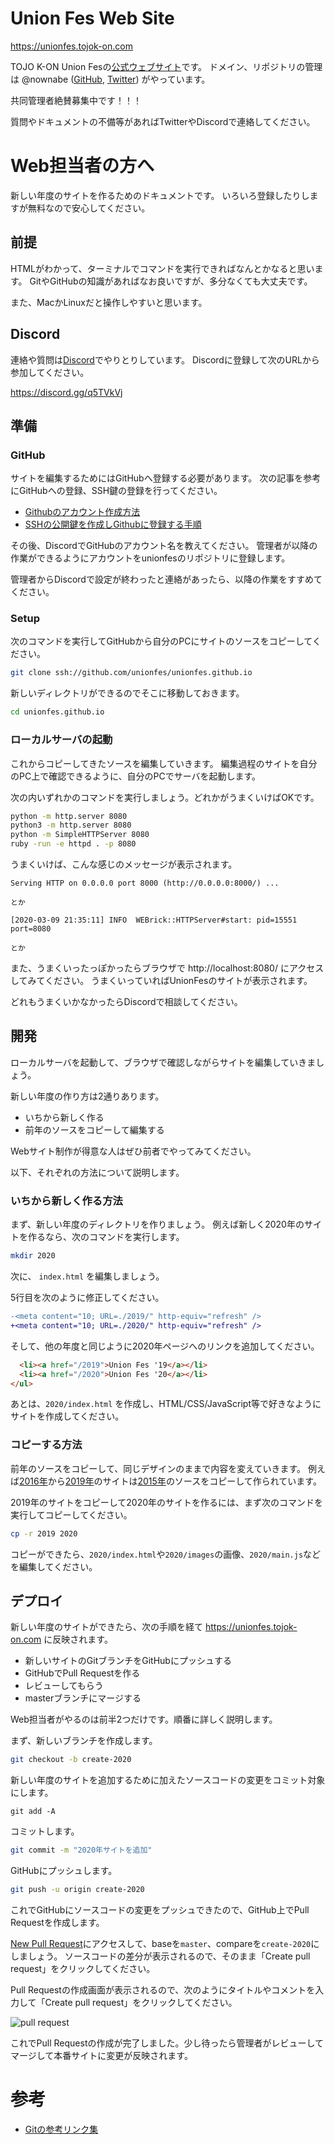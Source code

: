 Union Fes Web Site
==================

https://unionfes.tojok-on.com

TOJO K-ON Union Fesの[公式ウェブサイト](https://unionfes.tojok-on.com)です。
ドメイン、リポジトリの管理は @nownabe ([GitHub](https://github.com/nownabe), [Twitter](https://twitter.com/nownabe)) がやっています。

共同管理者絶賛募集中です！！！

質問やドキュメントの不備等があればTwitterやDiscordで連絡してください。

# Web担当者の方へ

新しい年度のサイトを作るためのドキュメントです。
いろいろ登録したりしますが無料なので安心してください。

## 前提

HTMLがわかって、ターミナルでコマンドを実行できればなんとかなると思います。
GitやGitHubの知識があればなお良いですが、多分なくても大丈夫です。

また、MacかLinuxだと操作しやすいと思います。

## Discord

連絡や質問は[Discord](https://discordapp.com/)でやりとりしています。
Discordに登録して次のURLから参加してください。

https://discord.gg/q5TVkVj

## 準備

### GitHub

サイトを編集するためにはGitHubへ登録する必要があります。
次の記事を参考にGitHubへの登録、SSH鍵の登録を行ってください。

* [Githubのアカウント作成方法](https://qiita.com/rshibasa/items/f62db870ed573ca4dced)
* [SSHの公開鍵を作成しGithubに登録する手順](http://monsat.hatenablog.com/entry/generating-ssh-keys-for-github)

その後、DiscordでGitHubのアカウント名を教えてください。
管理者が以降の作業ができるようにアカウントをunionfesのリポジトリに登録します。

管理者からDiscordで設定が終わったと連絡があったら、以降の作業をすすめてください。

### Setup

次のコマンドを実行してGitHubから自分のPCにサイトのソースをコピーしてください。

```bash
git clone ssh://github.com/unionfes/unionfes.github.io
```

新しいディレクトリができるのでそこに移動しておきます。

```bash
cd unionfes.github.io
```

### ローカルサーバの起動

これからコピーしてきたソースを編集していきます。
編集過程のサイトを自分のPC上で確認できるように、自分のPCでサーバを起動します。

次の内いずれかのコマンドを実行しましょう。どれかがうまくいけばOKです。

```bash
python -m http.server 8080
python3 -m http.server 8080
python -m SimpleHTTPServer 8080
ruby -run -e httpd . -p 8080
```

うまくいけば、こんな感じのメッセージが表示されます。

```
Serving HTTP on 0.0.0.0 port 8000 (http://0.0.0.0:8000/) ...

とか

[2020-03-09 21:35:11] INFO  WEBrick::HTTPServer#start: pid=15551 port=8080

とか
```

また、うまくいったっぽかったらブラウザで http://localhost:8080/ にアクセスしてみてください。
うまくいっていればUnionFesのサイトが表示されます。

どれもうまくいかなかったらDiscordで相談してください。

## 開発

ローカルサーバを起動して、ブラウザで確認しながらサイトを編集していきましょう。

新しい年度の作り方は2通りあります。

* いちから新しく作る
* 前年のソースをコピーして編集する

Webサイト制作が得意な人はぜひ前者でやってみてください。

以下、それぞれの方法について説明します。

### いちから新しく作る方法

まず、新しい年度のディレクトリを作りましょう。
例えば新しく2020年のサイトを作るなら、次のコマンドを実行します。

```bash
mkdir 2020
```

次に、 `index.html` を編集しましょう。

5行目を次のように修正してください。

```diff
-<meta content="10; URL=./2019/" http-equiv="refresh" />
+<meta content="10; URL=./2020/" http-equiv="refresh" />
```

そして、他の年度と同じように2020年ページへのリンクを追加してください。

```html
  <li><a href="/2019">Union Fes '19</a></li>
  <li><a href="/2020">Union Fes '20</a></li>
</ul>
```

あとは、`2020/index.html` を作成し、HTML/CSS/JavaScript等で好きなようにサイトを作成してください。

### コピーする方法

前年のソースをコピーして、同じデザインのままで内容を変えていきます。
例えば[2016年](https://unionfes.tojok-on.com/2016/)から[2019年](https://unionfes.tojok-on.com/2019/)のサイトは[2015年](https://unionfes.tojok-on.com/2015/)のソースをコピーして作られています。

2019年のサイトをコピーして2020年のサイトを作るには、まず次のコマンドを実行してコピーしてください。

```bash
cp -r 2019 2020
```

コピーができたら、`2020/index.html`や`2020/images`の画像、`2020/main.js`などを編集してください。

## デプロイ

新しい年度のサイトができたら、次の手順を経て https://unionfes.tojok-on.com に反映されます。

* 新しいサイトのGitブランチをGitHubにプッシュする
* GitHubでPull Requestを作る
* レビューしてもらう
* masterブランチにマージする

Web担当者がやるのは前半2つだけです。順番に詳しく説明します。

まず、新しいブランチを作成します。

```bash
git checkout -b create-2020
```

新しい年度のサイトを追加するために加えたソースコードの変更をコミット対象にします。

```
git add -A
```

コミットします。

```bash
git commit -m "2020年サイトを追加"
```

GitHubにプッシュします。

```bash
git push -u origin create-2020
```

これでGitHubにソースコードの変更をプッシュできたので、GitHub上でPull Requestを作成します。

[New Pull Request](https://github.com/unionfes/unionfes.github.io/compare)にアクセスして、baseを`master`、compareを`create-2020`にしましょう。
ソースコードの差分が表示されるので、そのまま「Create pull request」をクリックしてください。

Pull Requestの作成画面が表示されるので、次のようにタイトルやコメントを入力して「Create pull request」をクリックしてください。

![pull request](https://user-images.githubusercontent.com/1286807/43994261-3900cff8-9dd5-11e8-87b2-ccdb581233a1.png)

これでPull Requestの作成が完了しました。少し待ったら管理者がレビューしてマージして本番サイトに変更が反映されます。

# 参考

* [Gitの参考リンク集](https://github.com/unionfes/unionfes.github.io/wiki/Reference#git)
